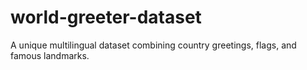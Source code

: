 # world-greeter-dataset
A unique multilingual dataset combining country greetings, flags, and famous landmarks.
